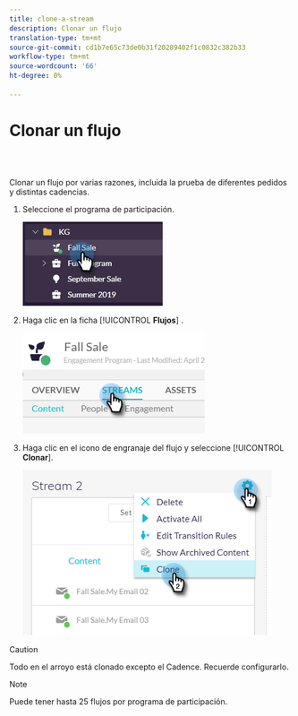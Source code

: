 ```yaml
---
title: clone-a-stream
description: Clonar un flujo
translation-type: tm+mt
source-git-commit: cd1b7e65c73de0b31f20289402f1c0832c382b33
workflow-type: tm+mt
source-wordcount: '66'
ht-degree: 0%

---
```



# Clonar un flujo

<br> 

Clonar un flujo por varias razones, incluida la prueba de diferentes pedidos y distintas cadencias.

1. Seleccione el programa de participación.

   ![Imagen uno](/help/sky/assets/engagement-programs/clone-a-stream/clone-a-stream-1.png)

1. Haga clic en la ficha [!UICONTROL **Flujos**] .

   ![Imagen dos](/help/sky/assets/engagement-programs/clone-a-stream/clone-a-stream-2.png)

1. Haga clic en el icono de engranaje del flujo y seleccione [!UICONTROL **Clonar**].

   ![Imagen tres](/help/sky/assets/engagement-programs/clone-a-stream/clone-a-stream-3.png)

>[!CAUTION]
>
>Todo en el arroyo está clonado excepto el Cadence. Recuerde configurarlo.

>[!NOTE]
>
>Puede tener hasta 25 flujos por programa de participación.
